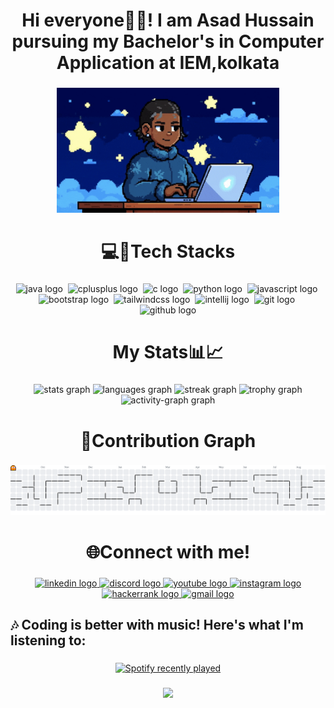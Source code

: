 <h1 align="center">Hi everyone👋🏻! I am Asad Hussain pursuing my Bachelor's in Computer Application at IEM,kolkata</h1>

###

<div align="center">
  <img height="200" src="/Assests/boy2.gif"  />
</div>

###

<h1 align="center">💻🚀Tech Stacks</h1>

###

<div align="center">
  <img src="https://cdn.jsdelivr.net/gh/devicons/devicon/icons/java/java-original.svg" height="40" alt="java logo"  />
  <img width="0" />
  <img src="https://img.shields.io/badge/C++-00599C?logo=cplusplus&logoColor=white&style=for-the-badge" height="40" alt="cplusplus logo"  />
  <img width="0" />
  <img src="https://img.shields.io/badge/C-A8B9CC?logo=c&logoColor=black&style=for-the-badge" height="40" alt="c logo"  />
  <img width="0" />
  <img src="https://img.shields.io/badge/Python-3776AB?logo=python&logoColor=white&style=for-the-badge" height="40" alt="python logo"  />
  <img width="0" />
  <img src="https://img.shields.io/badge/JavaScript-F7DF1E?logo=javascript&logoColor=black&style=for-the-badge" height="40" alt="javascript logo"  />
  <img width="0" />
  <img src="https://img.shields.io/badge/Bootstrap-7952B3?logo=bootstrap&logoColor=white&style=for-the-badge" height="40" alt="bootstrap logo"  />
  <img width="0" />
  <img src="https://img.shields.io/badge/Tailwind CSS-06B6D4?logo=tailwindcss&logoColor=black&style=for-the-badge" height="40" alt="tailwindcss logo"  />
  <img width="0" />
  <img src="https://img.shields.io/badge/IntelliJ IDEA-000000?logo=intellijidea&logoColor=white&style=for-the-badge" height="40" alt="intellij logo"  />
  <img width="0" />
  <img src="https://img.shields.io/badge/Git-F05032?logo=git&logoColor=white&style=for-the-badge" height="40" alt="git logo"  />
  <img width="0" />
  <img src="https://img.shields.io/badge/GitHub-181717?logo=github&logoColor=white&style=for-the-badge" height="40" alt="github logo"  />
</div>

###

<h1 align="center">My Stats📊📈</h1>

###

<div align="center">
  <img src="https://github-readme-stats.vercel.app/api?username=Asad-bot07&hide_title=false&hide_rank=true&show_icons=true&include_all_commits=true&count_private=true&disable_animations=false&theme=tokyonight&locale=en&hide_border=true&order=1" height="150" alt="stats graph"  />
  <img src="https://github-readme-stats.vercel.app/api/top-langs?username=Asad-bot07&locale=en&hide_title=true&layout=compact&card_width=320&langs_count=12&theme=tokyonight&hide_border=true&order=2" height="150" alt="languages graph"  />
  <img src="https://streak-stats.demolab.com?user=Asad-bot07&locale=en&mode=weekly&theme=gotham&hide_border=true&border_radius=5&order=3" height="150" alt="streak graph"  />
  <img src="https://github-profile-trophy.vercel.app?username=Asad-bot07&theme=dark_lover&column=4&row=1&margin-w=8&margin-h=8&no-bg=true&no-frame=false&order=4" height="150" alt="trophy graph"  />
  <img src="https://github-readme-activity-graph.vercel.app/graph?username=Asad-bot07&radius=16&theme=tokyo-night&area=true&order=5&hide_border=true&hide_title=false" height="300" alt="activity-graph graph"  />
</div>

###

<h1 align="center">🌱Contribution Graph</h1>

###

<picture>
  <source media="(prefers-color-scheme: dark)" srcset="https://raw.githubusercontent.com/Asad-bot07/Asad-bot07/output/pacman-contribution-graph-dark.svg">
  <source media="(prefers-color-scheme: light)" srcset="https://raw.githubusercontent.com/Asad-bot07/Asad-bot07/output/pacman-contribution-graph.svg">
  <img alt="pacman contribution graph" src="https://raw.githubusercontent.com/Asad-bot07/Asad-bot07/output/pacman-contribution-graph.svg">
</picture>

###

<h1 align="center">🌐Connect with me!</h1>

###

<div align="center">
  <a href="https://www.linkedin.com/in/asad-hussain-765502319?utm_source=share&utm_campaign=share_via&utm_content=profile&utm_medium=android_app" target="_blank">
    <img src="https://img.shields.io/static/v1?message=LinkedIn&logo=linkedin&label=&color=0077B5&logoColor=white&labelColor=&style=for-the-badge" height="38" alt="linkedin logo"  />
  </a>
  <a href="https://discord.com/users/1298710342586597378" target="_blank">
    <img src="https://img.shields.io/static/v1?message=Discord&logo=discord&label=&color=7289DA&logoColor=white&labelColor=&style=for-the-badge" height="38" alt="discord logo"  />
  </a>
  <a href="https://youtube.com/@asad__hussainn07?si=UCBdB0K_OI8HbgZn" target="_blank">
    <img src="https://img.shields.io/static/v1?message=Youtube&logo=youtube&label=&color=FF0000&logoColor=white&labelColor=&style=for-the-badge" height="38" alt="youtube logo"  />
  </a>
  <a href="https://www.instagram.com/asad__hussainn/" target="_blank">
    <img src="https://img.shields.io/static/v1?message=Instagram&logo=instagram&label=&color=E4405F&logoColor=white&labelColor=&style=for-the-badge" height="38" alt="instagram logo"  />
  </a>
  <a href="https://www.hackerrank.com/profile/asadhussain2408" target="_blank">
    <img src="https://img.shields.io/static/v1?message=HackerRank&logo=hackerrank&label=&color=2EC866&logoColor=white&labelColor=&style=for-the-badge" height="38" alt="hackerrank logo"  />
  </a>
  <a href="asadhussain2408@gmail.com" target="_blank">
    <img src="https://img.shields.io/static/v1?message=Gmail&logo=gmail&label=&color=D14836&logoColor=white&labelColor=&style=for-the-badge" height="38" alt="gmail logo"  />
  </a>
</div>

###

<h2 align="left">🎶 Coding is better with music! Here's what I'm listening to:</h2>

###

<div align="center">
  <a href="https://open.spotify.com/user/q8i1ifr87jwtik9rq6v7e541l">
    <img src="https://spotify-recently-played-readme.vercel.app/api?user=q8i1ifr87jwtik9rq6v7e541l&count=5&unique=true" alt="Spotify recently played"  />
  </a>
</div>

###

<div align="center">
  <img src="https://profile-counter.glitch.me/Asad-bot07/count.svg?"  />
</div>

###
